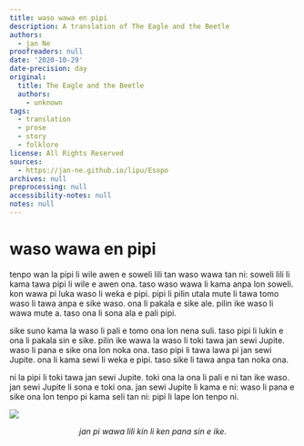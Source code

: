 ```yaml
---
title: waso wawa en pipi
description: A translation of The Eagle and the Beetle
authors:
  - jan Ne
proofreaders: null
date: '2020-10-29'
date-precision: day
original:
  title: The Eagle and the Beetle
  authors:
    - unknown
tags:
  - translation
  - prose
  - story
  - folklore
license: All Rights Reserved
sources:
  - https://jan-ne.github.io/lipu/Esopo
archives: null
preprocessing: null
accessibility-notes: null
notes: null
---
```


# waso wawa en pipi

tenpo wan la pipi li wile awen e soweli lili tan waso wawa tan ni: soweli lili li kama tawa pipi li wile e awen ona. taso waso wawa li kama anpa lon soweli. kon wawa pi luka waso li weka e pipi. pipi li pilin utala mute li tawa tomo waso li tawa anpa e sike waso. ona li pakala e sike ale. pilin ike waso li wawa mute a. taso ona li sona ala e pali pipi.

sike suno kama la waso li pali e tomo ona lon nena suli. taso pipi li lukin e ona li pakala sin e sike. pilin ike wawa la waso li toki tawa jan sewi Jupite. waso li pana e sike ona lon noka ona. taso pipi li tawa lawa pi jan sewi Jupite. ona li kama sewi li weka e pipi. taso sike li tawa anpa tan noka ona.

ni la pipi li toki tawa jan sewi Jupite. toki ona la ona li pali e ni tan ike waso. jan sewi Jupite li sona e toki ona. jan sewi Jupite li kama e ni: waso li pana e sike ona lon tenpo pi kama seli tan ni: pipi li lape lon tenpo ni.

![](https://jan-ne.github.io/lipu/Esopo/waso_wawa_en_pipi.jpg)

*<p style="text-align: center;">jan pi wawa lili kin li ken pana sin e ike.</p>*